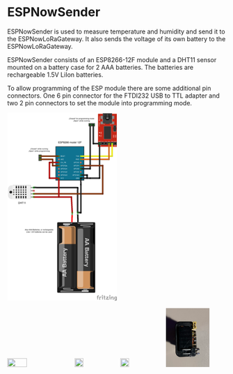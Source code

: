 # ESPNowSender
ESPNowSender is used to measure temperature and humidity and send it to the ESPNowLoRaGateway. It also sends the voltage of its own battery to the ESPNowLoRaGateway.

ESPNowSender consists of an ESP8266-12F module and a DHT11 sensor mounted on a battery case for 2 AAA batteries. The batteries are rechargeable 1.5V LiIon batteries. 

To allow programming of the ESP module there are some additional pin connectors. One 6 pin connector for the FTDI232 USB to TTL adapter and two 2 pin connectors to set the module into programming mode.

<img src="pictures/ESPNowSender_wiring.png" width="50%" height="50%" />
<p>
<img src="pictures/IMG_5719.png" width="30%" height="30%" />
<img src="pictures/IMG_5720.png" width="20%" height="20%" />
<img src="pictures/IMG_5721.png" width="20%" height="20%" />
<img src="pictures/IMG_5722.png" width="20%" height="20%" />
</p>

